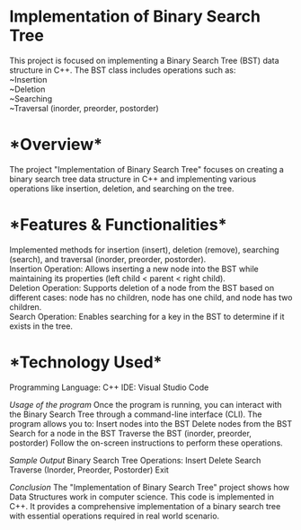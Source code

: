 <h1>Implementation of Binary Search Tree</h1>

This project is focused on implementing a Binary Search Tree (BST) data structure in C++. The BST class includes operations such as:<br>
~Insertion<br>
~Deletion<br>
~Searching<br>
~Traversal (inorder, preorder, postorder)<br>

<h1> *Overview* </h1>
The project "Implementation of Binary Search Tree" focuses on creating a binary search tree data structure in C++ and implementing various operations like insertion, deletion, and searching on the tree.

<h1> *Features & Functionalities* </h1>
Implemented methods for insertion (insert), deletion (remove), searching (search), and traversal (inorder, preorder, postorder).<br>
Insertion Operation: Allows inserting a new node into the BST while maintaining its properties (left child < parent < right child). <br>
Deletion Operation: Supports deletion of a node from the BST based on different cases: node has no children, node has one child, and node has two children.<br>
Search Operation: Enables searching for a key in the BST to determine if it exists in the tree.<br>

<h1> *Technology Used* </h1>
Programming Language: C++
IDE: Visual Studio Code

*Usage of the program*
Once the program is running, you can interact with the Binary Search Tree through a command-line interface (CLI). The program allows you to:
Insert nodes into the BST
Delete nodes from the BST
Search for a node in the BST
Traverse the BST (inorder, preorder, postorder)
Follow the on-screen instructions to perform these operations.

*Sample Output*
Binary Search Tree Operations:
Insert
Delete
Search
Traverse (Inorder, Preorder, Postorder)
Exit

*Conclusion*
The "Implementation of Binary Search Tree" project shows how Data Structures work in computer science. This code is implemented in C++. It provides a comprehensive implementation of a binary search tree with essential operations required in real world scenario.

